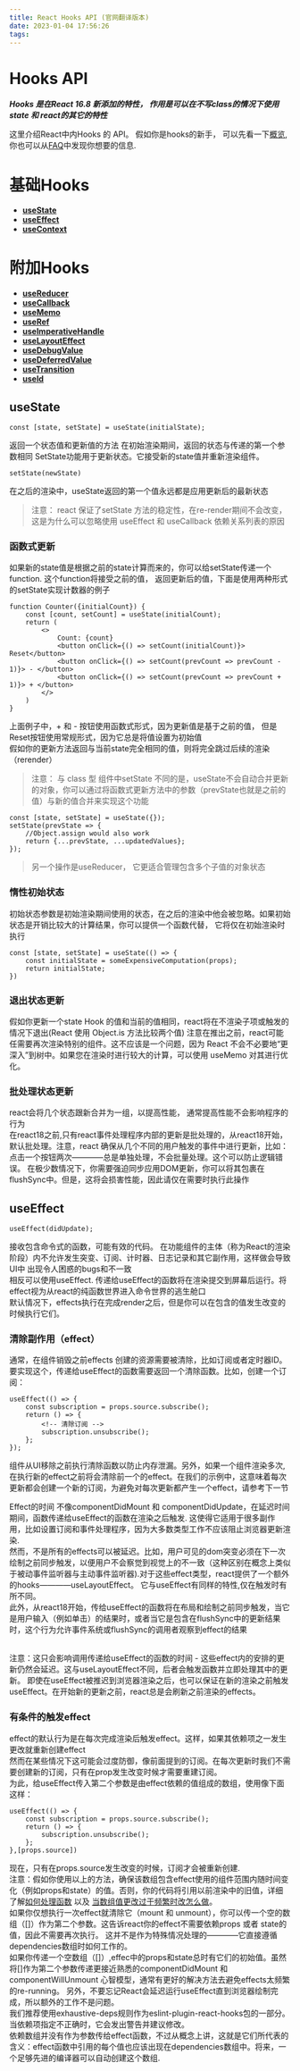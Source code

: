 ```yaml
---
title: React Hooks API (官网翻译版本)
date: 2023-01-04 17:56:26
tags:
---
```

# Hooks API
***Hooks 是在React 16.8 新添加的特性， 作用是可以在不写class的情况下使用state 和 react的其它的特性***

这里介绍React中内Hooks 的 API。
假如你是hooks的新手， 可以先看一下[概览](https://reactjs.org/docs/hooks-overview.html), 你也可以从[FAQ](https://reactjs.org/docs/hooks-faq.html)中发现你想要的信息.

# 基础Hooks
* **[useState](#jump_1)**
* **[useEffect](#jump_2)**
* **[useContext](#jump_3)**
<!--more-->
# 附加Hooks
* **[useReducer](#jump_4)**
* **[useCallback](#jump_5)**
* **[useMemo](#jump_6)**
* **[useRef](#jump_7)**
* **[useImperativeHandle](#jump_8)**
* **[useLayoutEffect](#jump_9)**
* **[useDebugValue](#jump_10)**
* **[useDeferredValue](#jump_11)**
* **[useTransition](#jump_12)**
* **[useId](#jump_13)**


<a id="jump_1"></a>

## useState
```
const [state, setState] = useState(initialState);
```
返回一个状态值和更新值的方法
在初始渲染期间，返回的状态与传递的第一个参数相同
SetState功能用于更新状态。它接受新的state值并重新渲染组件。

```
setState(newState)
```
在之后的渲染中，useState返回的第一个值永远都是应用更新后的最新状态

> 注意： react 保证了setState 方法的稳定性，在re-render期间不会改变，这是为什么可以忽略使用
useEffect 和 useCallback 依赖关系列表的原因



### 函数式更新
如果新的state值是根据之前的state计算而来的，你可以给setState传递一个function. 这个function将接受之前的值，
返回更新后的值，下面是使用两种形式的setState实现计数器的例子

```
function Counter({initialCount}) {
    const [count, setCount] = useState(initialCount);
    return (
        <>
            Count: {count}
            <button onClick={() => setCount(initialCount)}> Reset</button>
            <button onClick={() => setCount(prevCount => prevCount - 1)}> - </button>
            <button onClick={() => setCount(prevCount => prevCount + 1)}> + </button>
        </>
    )
}
```
上面例子中，+ 和 - 按钮使用函数式形式，因为更新值是基于之前的值， 但是Reset按钮使用常规形式，因为它总是将值设置为初始值
<br>
假如你的更新方法返回与当前state完全相同的值，则将完全跳过后续的渲染（rerender）

> 注意： 与 class 型 组件中setState 不同的是，useState不会自动合并更新的对象，你可以通过将函数式更新方法中的参数（prevState也就是之前的值）与新的值合并来实现这个功能
```
const [state, setState] = useState({});
setState(prevState => {
    //Object.assign would also work
    return {...prevState, ...updatedValues};
});

```
>另一个操作是useReducer， 它更适合管理包含多个子值的对象状态

### 惰性初始状态

初始状态参数是初始渲染期间使用的状态，在之后的渲染中他会被忽略。如果初始状态是开销比较大的计算结果，你可以提供一个函数代替，
它将仅在初始渲染时执行

```
const [state, setState] = useState(() => {
    const initialState = someExpensiveComputation(props);
    return initialState;
})

```
### 退出状态更新
假如你更新一个state Hook 的值和当前的值相同，react将在不渲染子项或触发的情况下退出(React 使用 Object.is 方法比较两个值)
注意在推出之前，react可能任需要再次渲染特别的组件。这不应该是一个问题，因为 React 不会不必要地“更深入”到树中。如果您在渲染时进行较大的计算，可以使用 useMemo 对其进行优化。

### 批处理状态更新
react会将几个状态跟新合并为一组，以提高性能， 通常提高性能不会影响程序的行为
<br />
在react18之前,只有react事件处理程序内部的更新是批处理的，从react18开始，默认批处理。注意，react
确保从几个不同的用户触发的事件中进行更新，比如：点击一个按钮两次————总是单独处理，不会批量处理。这个可以防止逻辑错误。
在极少数情况下，你需要强迫同步应用DOM更新，你可以将其包裹在flushSync中。但是，这将会损害性能，因此请仅在需要时执行此操作


<a id="jump_2"></a>

## useEffect
```
useEffect(didUpdate);
```
接收包含命令式的函数，可能有效的代码。
在功能组件的主体（称为React的渲染阶段）内不允许发生突变、订阅、计时器、日志记录和其它副作用，这样做会导致UI中
出现令人困惑的bugs和不一致
<br />
相反可以使用useEffect. 传递给useEffect的函数将在渲染提交到屏幕后运行。将effect视为从react的纯函数世界进入命令世界的逃生舱口
<br />
默认情况下，effects执行在完成render之后，但是你可以在包含的值发生改变的时候执行它们。

### 清除副作用（effect）
通常，在组件销毁之前effects 创建的资源需要被清除，比如订阅或者定时器ID。要实现这个，传递给useEffect的函数需要返回一个清除函数。比如，创建一个订阅：
```
useEffect(() => {
    const subscription = props.source.subscribe();
    return () => {
        <!-- 清除订阅 -->
        subscription.unsubscribe();
    };
});
```
组件从UI移除之前执行清除函数以防止内存泄漏。另外，如果一个组件渲染多次,在执行新的effect之前将会清除前一个的effect。在我们的示例中，这意味着每次更新都会创建一个新的订阅，为避免对每次更新都产生一个effect，请参考下一节

Effect的时间
不像componentDidMount 和 componentDidUpdate，在延迟时间期间，函数传递给useEffect的函数在渲染之后触发. 这使得它适用于很多副作用，比如设置订阅和事件处理程序，因为大多数类型工作不应该阻止浏览器更新渲染.
<br />
然而，不是所有的effects可以被延迟。比如，用户可见的dom突变必须在下一次绘制之前同步触发，以便用户不会察觉到视觉上的不一致（这种区别在概念上类似于被动事件监听器与主动事件监听器).对于这些effect类型，react提供了一个额外的hooks————useLayoutEffect。 它与useEffect有同样的特性,仅在触发时有所不同。
<br />
此外，从react18开始，传给useEffect的函数将在布局和绘制之前同步触发，当它是用户输入（例如单击）的结果时，或者当它是包含在flushSync中的更新结果时，这个行为允许事件系统或flushSync的调用者观察到effect的结果

<br />
注意：这只会影响调用传递给useEffect的函数的时间 - 这些effect内的安排的更新仍然会延迟。这与useLayoutEffect不同，后者会触发函数并立即处理其中的更新。
即使在useEffect被推迟到浏览器渲染之后，也可以保证在新的渲染之前触发useEffect。在开始新的更新之前，react总是会刷新之前渲染的effects。

### 有条件的触发effect
effect的默认行为是在每次完成渲染后触发effect。这样，如果其依赖项之一发生更改就重新创建effect
<br />
然而在某些情况下这可能会过度防御，像前面提到的订阅。在每次更新时我们不需要创建新的订阅，只有在prop发生改变时候才需要重建订阅。
<br />
为此，给useEffect传入第二个参数是由effect依赖的值组成的数组，使用像下面这样：
```
useEffect(() => {
    const subscription = props.source.subscribe();
    return () => {
        subscription.unsubscribe();
    };
},[props.source])
```
现在，只有在props.source发生改变的时候，订阅才会被重新创建.
<br />
注意：假如你使用以上的方法，确保该数组包含effect使用的组件范围内随时间变化（例如props和state）的值。否则，你的代码将引用以前渲染中的旧值，详细了解[如何处理函数](https://reactjs.org/docs/hooks-faq.html#is-it-safe-to-omit-functions-from-the-list-of-dependencies) 以及 [当数组值更改过于频繁时改怎么做](https://reactjs.org/docs/hooks-faq.html#what-can-i-do-if-my-effect-dependencies-change-too-often)。
<br />
如果你仅想执行一次effect就清除它（mount 和 unmount），你可以传一个空的数组（[]）作为第二个参数。这告诉react你的effect不需要依赖props 或者 state的值，因此不需要再次执行。 这并不是作为特殊情况处理的————它直接遵循dependencies数组时如何工作的。
<br />
如果你传递一个空数组（[]）,effec中的props和state总时有它们的初始值。虽然将[]作为第二个参数传递更接近熟悉的componentDidMount 和 componentWillUnmount 心智模型，通常有更好的解决方法去避免effects太频繁的re-running。 另外，不要忘记React会延迟运行useEffect直到浏览器绘制完成，所以额外的工作不是问题。
<br />
我们推荐使用exhaustive-deps规则作为eslint-plugin-react-hooks包的一部分。当依赖项指定不正确时，它会发出警告并建议修改。
<br />
依赖数组并没有作为参数传给effect函数，不过从概念上讲，这就是它们所代表的含义：effect函数中引用的每个值也应该出现在dependencies数组中。将来，一个足够先进的编译器可以自动创建这个数组.


















 



